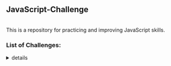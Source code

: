 ## JavaScript-Challenge

</br>
This is a repository for practicing and improving JavaScript skills.

</br>

### List of Challenges:

<details>
<summary>details</summary>

* [interactive rating component](https://github.com/winterkang/JavaScript-Challenge/tree/main/interactive-rating-component)
* [FAQ-accordion-card](https://github.com/winterkang/JavaScript-Challenge/tree/main/FAQ-accordion-card)
* [Article preview component](https://github.com/winterkang/JavaScript-Challenge/tree/main/article-preview-component)

</details>